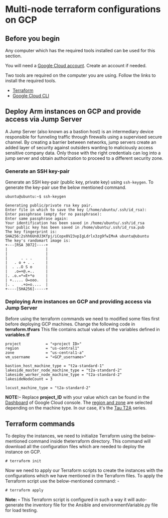 # Multi-node terraform configurations on GCP

## Before you begin

Any computer which has the required tools installed can be used for this section.

You will need a [Google Cloud account](https://console.cloud.google.com/). Create an account if needed.

Two tools are required on the computer you are using. Follow the links to install the required tools.
* [Terraform](https://developer.hashicorp.com/terraform/downloads)
* [Google Cloud CLI](https://cloud.google.com/sdk/docs/install-sdk)

## Deploy Arm instances on GCP and provide access via Jump Server

A Jump Server (also known as a bastion host) is an intermediary device responsible for funneling traffic through firewalls using a supervised secure channel. By creating a barrier between networks, jump servers create an added layer of security against outsiders wanting to maliciously access sensitive company data. Only those with the right credentials can log into a jump server and obtain authorization to proceed to a different security zone.

### Generate an SSH key-pair

Generate an SSH key-pair (public key, private key) using `ssh-keygen`. To generate the key-pair use the below mentioned command.

```
ubuntu@ubuntu:~$ ssh-keygen

Generating public/private rsa key pair.
Enter file in which to save the key (/home/ubuntu/.ssh/id_rsa):
Enter passphrase (empty for no passphrase):
Enter same passphrase again:
Your identification has been saved in /home/ubuntu/.ssh/id_rsa
Your public key has been saved in /home/ubuntu/.ssh/id_rsa.pub
The key fingerprint is:
SHA256:2shh6Un0J3Kfpj/iCopx0V23vpIgLdrlx3zg9fwIMvA ubuntu@ubuntu
The key's randomart image is:
+---[RSA 3072]----+
|                 |
|                 |
|      . . .      |
|   . o + . .     |
|  . ..O S o      |
|   .o=+@.=..     |
|. .o.=*=E+*o     |
| +..... O=ooo.   |
|. .   .+o=o....  |
+----[SHA256]-----+
```

### Deploying Arm instances on GCP and providing access via Jump Server


Before using the terraform commands we need to modified some files first before deploying GCP machines. Change the following code in **terraform.tfvars** This file contains actual values of the variables defined in **variables.tf**

```
project           = "<project ID>"
region            = "us-central1"
zone              = "us-central1-a"
vm_username       = "<GCP_username>"

bastion_host_machine_type = "t2a-standard-1"
lakeside_master_node_machine_type = "t2a-standard-2"
lakeside_worker_node_machine_type = "t2a-standard-2"
lakesideNodeCount = 3

locust_machine_type = "t2a-standard-2"
```

**NOTE:-** Replace **project_ID** with your value which can be found in the [Dashboard](https://console.cloud.google.com/home?_ga=2.56408877.721166205.1675053595-562732326.1671688536&_gac=1.125526520.1675155465.CjwKCAiAleOeBhBdEiwAfgmXfwdH3kCFBFeYzoKSuP1DzwJq7nY083_qzg7oyP2gwxMvaE0PaHVgFhoCmXoQAvD_BwE) of Google Cloud console. The [region and zone](https://cloud.google.com/compute/docs/regions-zones#available) are selected depending on the machine type. In our case, it's the [Tau T2A](https://cloud.google.com/compute/docs/general-purpose-machines#t2a_machines) series.

## Terraform commands

To deploy the instances, we need to initialize Terraform using the below-mentioned command inside theterraform directory. This command will download all the configuration files which are needed to deploy the instance on GCP.
```
# terraform init
```

Now we need to apply our Terraform scripts to create the instances with the configurations which we have mentioned in the Terraform files. To apply the Terraform script use the below-mentioned command: -  

```
# terraform apply
```

**Note: -** This Terraform script is configured in such a way it will auto-generate the inventory file for the Ansible and environmentVariable.py file for load testing. 


